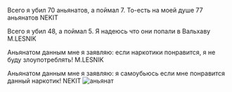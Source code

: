 Всего я убил 70 аньянатов, а поймал 7. То-есть на моей душе 77 аньянатов NEKIT

Всего я убил 48, а поймал 5. Я надеюсь что они попали в Вальхаву M.LESNIK

Аньянатом данным мне я заявляю: если наркотики понравится, я не буду злоупотреблять! M.LESNIK

Аньянатом данным мне я заявляю: я самоубьюсь если мне понравится данный наркотик! NEKIT
![аньянат](anyanat.png)